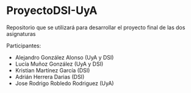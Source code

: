 # ProyectoDSI-UyA
Repositorio que se utilizará para desarrollar el proyecto final de las dos asignaturas

Participantes:
- Alejandro González Alonso (UyA y DSI)
- Lucía Muñoz González (UyA y DSI)
- Kristian Martínez García (DSI)
- Adrián Herrera Darias (DSI)
- Jose Rodrigo Robledo Rodriguez (UyA)
